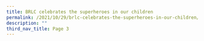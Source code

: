 ```yaml
---
title: BRLC celebrates the superheroes in our children
permalink: /2021/10/29/brlc-celebrates-the-superheroes-in-our-children/
description: ""
third_nav_title: Page 3
---
```

